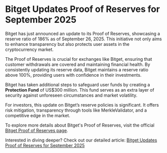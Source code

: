 # Bitget Updates Proof of Reserves for September 2025

Bitget has just announced an update to its Proof of Reserves, showcasing a reserve ratio of 186% as of September 26, 2025. This initiative not only aims to enhance transparency but also protects user assets in the cryptocurrency market.

The Proof of Reserves is crucial for exchanges like Bitget, ensuring that customer withdrawals are covered and maintaining financial health. By consistently updating its reserve data, Bitget maintains a reserve ratio above 100%, providing users with confidence in their investments.

Bitget has taken additional steps to safeguard user funds by creating a **Protection Fund** of US$300 million. This fund serves as an extra layer of security against unforeseen circumstances and market volatility.

For investors, this update on Bitget’s reserve policies is significant. It offers risk mitigation, transparency through tools like MerkleValidator, and a competitive edge in the market.

To explore more details about Bitget's Proof of Reserves, visit the official [Bitget Proof of Reserves page](https://www.bitget.com/en/proof-of-reserves?locale=en).

Interested in diving deeper? Check out our detailed article: [Bitget Updates Proof of Reserves for September 2025](https://chain-base.xyz/bitget-updates-proof-of-reserves-for-september-2025)